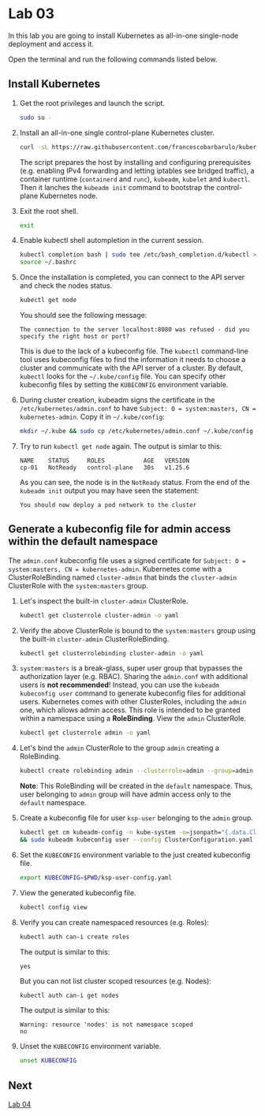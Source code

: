 # Lab 03

In this lab you are going to install Kubernetes as all-in-one single-node deployment and access it.

Open the terminal and run the following commands listed below.

## Install Kubernetes

1. Get the root privileges and launch the script.

    ```sh
    sudo su -
    ```

2. Install an all-in-one single control-plane Kubernetes cluster.
    ```sh
    curl -sL https://raw.githubusercontent.com/francescobarbarulo/kubernetes-starter-pack/main/scripts/k8s-no-cni-install.sh | sh
    ```

    The script prepares the host by installing and configuring prerequisites (e.g. enabling IPv4 forwarding and letting iptables see bridged traffic), a container runtime (`containerd` and `runc`), `kubeadm`, `kubelet` and `kubectl`.
    Then it lanches the `kubeadm init` command to bootstrap the control-plane Kubernetes node.

3. Exit the root shell.

    ```sh
    exit
    ```

4. Enable kubectl shell autompletion in the current session.

    ```sh
    kubectl completion bash | sudo tee /etc/bash_completion.d/kubectl > /dev/null
    source ~/.bashrc
    ```

5. Once the installation is completed, you can connect to the API server and check the nodes status.

    ```sh
    kubectl get node
    ```

    You should see the following message:

    ```plaintext
    The connection to the server localhost:8080 was refused - did you specify the right host or port?
    ```

    This is due to the lack of a kubeconfig file. The `kubectl` command-line tool uses kubeconfig files to find the information it needs to choose a cluster and communicate with the API server of a cluster.
    By default, `kubectl` looks for the `~/.kube/config` file. You can specify other kubeconfig files by setting the `KUBECONFIG` environment variable. 
    
6. During cluster creation, kubeadm signs the certificate in the `/etc/kubernetes/admin.conf` to have `Subject: O = system:masters, CN = kubernetes-admin`. Copy it in `~/.kube/config`:

    ```sh
    mkdir ~/.kube && sudo cp /etc/kubernetes/admin.conf ~/.kube/config && sudo chown $USER:$USER ~/.kube/config
    ```

7. Try to run `kubectl get node` again. The output is simlar to this:

    ```plaintext
    NAME    STATUS     ROLES           AGE   VERSION
    cp-01   NotReady   control-plane   30s   v1.25.6
    ```

    As you can see, the node is in the `NotReady` status. From the end of the `kubeadm init` output you may have seen the statement:

    ```plaintext
    You should now deploy a pod network to the cluster
    ```

## Generate a kubeconfig file for admin access within the default namespace

 The `admin.conf` kubeconfig file uses a signed certificate for `Subject: O = system:masters, CN = kubernetes-admin`. Kubernetes come with a ClusterRoleBinding named `cluster-admin` that binds the `cluster-admin` ClusterRole with the `system:masters` group. 

 1. Let's inspect the built-in `cluster-admin` ClusterRole.

    ```sh
    kubectl get clusterrole cluster-admin -o yaml
    ```

2. Verify the above ClusterRole is bound to the `system:masters` group using the built-in `cluster-admin` ClusterRoleBinding.

    ```sh
    kubectl get clusterrolebinding cluster-admin -o yaml
    ```

 3. `system:masters` is a break-glass, super user group that bypasses the authorization layer (e.g. RBAC). Sharing the `admin.conf` with additional users is **not recommended**! Instead, you can use the `kubeadm kubeconfig user` command to generate kubeconfig files for additional users. Kubernetes comes with other ClusterRoles, including the `admin` one, which allows admin access. This role is intended to be granted within a namespace using a **RoleBinding**. View the `admin` ClusterRole.

    ```sh
    kubectl get clusterrole admin -o yaml
    ```
 
 4. Let's bind the `admin` ClusterRole to the group `admin` creating a RoleBinding.

    ```sh
    kubectl create rolebinding admin --clusterrole=admin --group=admin
    ```

    **Note**: This RoleBinding will be created in the `default` namespace. Thus, user belonging to `admin` group will have admin access only to the `default` namespace.

4. Create a kubeconfig file for user `ksp-user` belonging to the `admin` group.

    ```sh
    kubectl get cm kubeadm-config -n kube-system -o=jsonpath="{.data.ClusterConfiguration}" > ClusterConfiguration.yaml \
    && sudo kubeadm kubeconfig user --config ClusterConfiguration.yaml --org admin --client-name ksp-user > ksp-user-config.yaml
    ```

5. Set the `KUBECONFIG` environment variable to the just created kubeconfig file.

    ```sh
    export KUBECONFIG=$PWD/ksp-user-config.yaml
    ```

6. View the generated kubeconfig file.

    ```sh
    kubectl config view
    ```

7. Verify you can create namespaced resources (e.g. Roles):

    ```sh
    kubectl auth can-i create roles
    ```

    The output is similar to this:

    ```plaintext
    yes
    ```

    But you can not list cluster scoped resources (e.g. Nodes):

    ```sh
    kubectl auth can-i get nodes
    ```
  
    The output is similar to this:

    ```plaintext
    Warning: resource 'nodes' is not namespace scoped
    no
    ```

8. Unset the `KUBECONFIG` environment variable.

    ```sh
    unset KUBECONFIG
    ```

## Next

[Lab 04](./lab04.md)